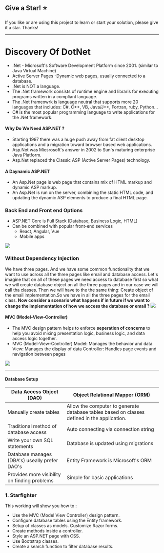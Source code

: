 ## Give a Star! :star:

If you like or are using this project to learn or start your solution, please give it a star. Thanks!
<hr>

# Discovery Of DotNet 
* .Net - Microsoft's Software Development Platform since 2001. (similar to Java Virtual Machine)
* Active Server Pages -Dynamic web pages, usually connected to a database.
* .Net is NOT a language.
* The .Net framework consists of runtime engine and libraris for executing programs written in a compliant language. 
* The .Net frameowrk is language neutral that supports more 20 languages that includes: C#, C++, VB, Java/J++, Fortran, ruby, Python...
* C# is the most popular programming language to write applications for the .Net framework.

#### Why Do We Need ASP.NET ?
* Starting 1997 there was a huge push away from fat client desktop applications and a migration toward browser based web applications.
* Asp.Net was Micsrosoft's answer in 2002 to Sun's maturing enterprise Java Platform.
* Asp.Net replaced the Classic ASP (Active Server Pages) technology.

#### A Daynamic ASP.NET
* An Asp.Net page is web page that contains mix of HTML markup and dynamic ASP markup.
* An Asp.Net is run on the server, combining the static HTML code, and updating the dynamic ASP elements to produce a final HTML page.

### Back End and Front end Options
* ASP.NET Core is Full Stack (Database, Business Logic, HTML)
* Can be combined with popular front-end services
	* React, Angular, Vue
	* Mobile apps
<img src="https://github.com/NisanurBulut/DiscoveryOfDotNet/blob/master/Assets/aspdotnetcore.png" />

### Without Dependency Injection
We have three pages. And we have some common functionality that we want to use across all the three pages like email and database access. Let's imagine that on all of these pages we need access to database first so what we will create database object on all the three pages and in our case we will call tha classes. Then we will have to the the same thing: Create object of the email implementation.So we have in all the three pages for the email class. <b>Now consider a scenario what happens if in future if we want to change the implementation of how we access the database or email ?</b>
<img src="https://github.com/NisanurBulut/DiscoveryOfDotNet/blob/master/Assets/withoutdependencyinjection.png" />

#### MVC (Model-View-Controller) 
* The MVC design pattern helps to enforce <b>seperation of concerns</b> to help you avoid mixing presentation logic, business logic, and data access logic together.
* MVC (Model-View-Controller) 
	Model: Manages the behavior and data
	View: Manages the display of data
	Controller: Handles page events and navigation between pages
<img src="https://github.com/NisanurBulut/DiscoveryOfDotNet/blob/master/Assets/mvc.png" />
<hr>

#### Database Setup
| Data Access Object (DAO)                      | Object Relational Mapper (ORM)                                                              |
|-----------------------------------------------|---------------------------------------------------------------------------------------------|
| Manually create tables                        | Allow the computer to generate database tables based on classes defined in the application. |
| Traditional method of database access         | Auto connecting via connection string                                                       |
| Write your own SQL statements                 | Database is updated using migrations                                                        |
| Database manages (DBA's) useally prefer DAO's | Entity Framework is Microsoft's ORM                                                         |
| Provides more visibility on finding problems  | Simple for basic applications                                                               |
### 1. Starfighter
This working will show you how to :
- Use the MVC (Model View Controller) design pattern.
- Configure database tables using the Entity framework.
- Setup of classes as models. Customize Razor forms.
- Create methods inside a controller.
- Style an ASP.NET page with CSS.
- Use Bootstrap classes.
- Create a search function to filter database results.

